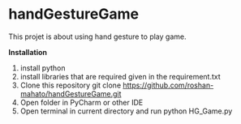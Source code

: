 # handGestureGame
This projet is about using hand gesture to play game.

**Installation**
  1. install python
  2. install libraries that are required given in the requirement.txt
  3. Clone this repository git clone https://github.com/roshan-mahato/handGestureGame.git
  4. Open folder in PyCharm or other IDE
  5. Open terminal in current directory and run python HG_Game.py
